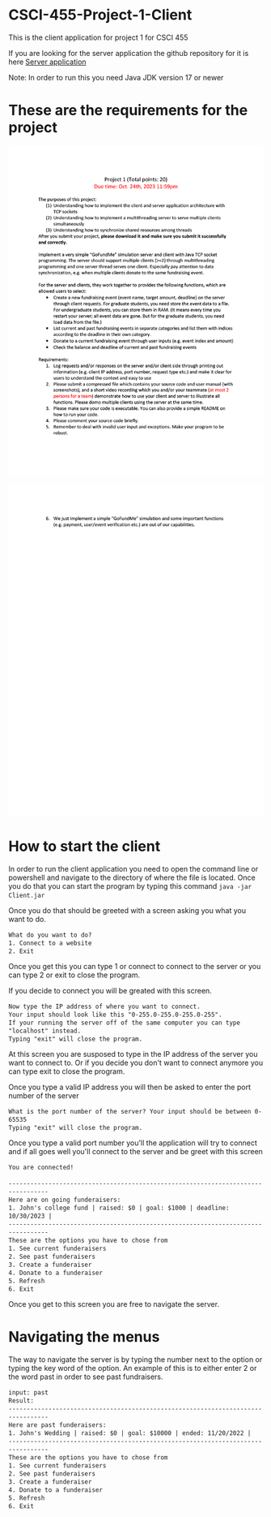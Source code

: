 # CSCI-455-Project-1-Client
This is the client application for project 1 for CSCI 455

If you are looking for the server application the github repository for it is here [Server application](https://github.com/brandon57/CSCI-455-Project-1-Server)

Note: In order to run this you need Java JDK version 17 or newer

# These are the requirements for the project
<p align="center">
  <img src="Documents/project1_2023_Fall_pg1.png" width="688" />
</p>

<p align="center">
  <img src="Documents/project1_2023_Fall_pg2.png" width="688" />
</p>

# How to start the client
In order to run the client application you need to open the command line or powershell and navigate to the directory of where the file is located.
Once you do that you can start the program by typing this command `java -jar Client.jar`

Once you do that should be greeted with a screen asking you what you want to do.
```text
What do you want to do?
1. Connect to a website
2. Exit
```

Once you get this you can type 1 or connect to connect to the server or you can type 2 or exit to close the program.

If you decide to connect you will be greated with this screen.
```text
Now type the IP address of where you want to connect.
Your input should look like this "0-255.0-255.0-255.0-255".
If your running the server off of the same computer you can type "localhost" instead.
Typing "exit" will close the program.
```
At this screen you are susposed to type in the IP address of the server you want to connect to. Or if you decide you don't want to connect anymore you can type exit to close the program.

Once you type a valid IP address you will then be asked to enter the port number of the server
```text
What is the port number of the server? Your input should be between 0-65535
Typing "exit" will close the program.
```
Once you type a valid port number you'll the application will try to connect and if all goes well you'll connect to the server and be greet with this screen

```text
You are connected!

---------------------------------------------------------------------------------
Here are on going funderaisers:
1. John's college fund | raised: $0 | goal: $1000 | deadline: 10/30/2023 |
---------------------------------------------------------------------------------
These are the options you have to chose from
1. See current funderaisers
2. See past funderaisers
3. Create a funderaiser
4. Donate to a funderaiser
5. Refresh
6. Exit
```
Once you get to this screen you are free to navigate the server.

# Navigating the menus
The way to navigate the server is by typing the number next to the option or typing the key word of the option.
An example of this is to either enter 2 or the word past in order to see past fundraisers.
```text
input: past
Result:
---------------------------------------------------------------------------------
Here are past funderaisers:
1. John's Wedding | raised: $0 | goal: $10000 | ended: 11/20/2022 |
---------------------------------------------------------------------------------
These are the options you have to chose from
1. See current funderaisers
2. See past funderaisers
3. Create a funderaiser
4. Donate to a funderaiser
5. Refresh
6. Exit
```
